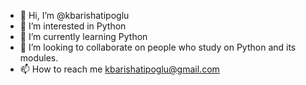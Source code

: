 - 👋 Hi, I’m @kbarishatipoglu
- 👀 I’m interested in Python
- 🌱 I’m currently learning Python
- 💞️ I’m looking to collaborate on people who study on Python and its modules.
- 📫 How to reach me kbarishatipoglu@gmail.com

<!---
kbarishatipoglu/kbarishatipoglu is a ✨ special ✨ repository because its `README.md` (this file) appears on your GitHub profile.
You can click the Preview link to take a look at your changes.
--->
